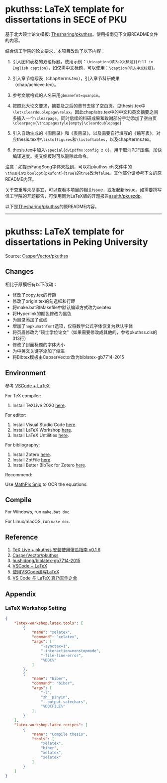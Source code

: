 # pkuthss: LaTeX template for dissertations in SECE of PKU

基于北大硕士论文模板: [Thesharing/pkuthss](https://github.com/Thesharing/pkuthss)。使用指南见下文原README文件的内容。

结合信工学院的论文要求，本项目改动了以下内容：

1. 引入图和表格的双语标题。使用示例：`\bicaption{填入中文标题}{fill in English caption}`，如仅需中文标题，可以使用：`\caption{填入中文标题}`。

2. 引入章节缩写表（chap/terms.tex），引入章节科研成果（chap/achieve.tex）。

3. 参考文献格式的人名采用`gbnamefmt=quanpin`。

4. 按照北大论文要求，摘要及之后的章节去除了空白页。见thesis.tex中`\let\cleardoublepage\relax`。因此chap/abs.tex中的中文和英文摘要之间多插入一个`\clearpage`。同时后续的科研成果和致谢部分手动添加了空白页`\clearpage{\thispagestyle{empty}\cleardoublepage}`

5. 引入自动生成的《图目录》和《表目录》，以及需要自行填写的《缩写表》，对应thesis.tex中`\listoffigures`和`\listoftables`，以及chap/terms.tex。

6. thesis.tex中加入`\special{dvipdfmx:config z 0}`，用于取消PDF压缩，加快编译速度。提交终板时可以删除此命令。

注意：如提示FangSong字体未找到，可以将pkuthss.cls文件中的`\thss@int@boolopt{pkufont}{true}`的`true`改为`false`。其他部分请参考下文的原README内容。

关于查重等未尽事宜，可以查看本项目的相关issue，或发起新issue。如需要撰写信工学院的开题报告，可使用同为LaTeX版的开题报告[asuith/pkuszdp](https://github.com/asuith/pkuszdp)。

以下是[Thesharing/pkuthss](https://github.com/Thesharing/pkuthss)的原README内容。

---
# pkuthss: LaTeX template for dissertations in Peking University

Source: [CasperVector/pkuthss](https://github.com/CasperVector/pkuthss)

## Changes

相比于原模板有以下改动：

* 修改了copy.tex的行距
* 修改了origin.tex的勾选框和行距
* 将make.bat和Makefile中默认编译方式改为xelatex
* 将Hyperlink的颜色修改为黑色
* 为目录添加了点线
* 增加了`nopkumathfont`选项，仅将数学公式字体恢复为默认字体
* 将页眉修改为“硕士学位论文”（如果需要修改成其他的，参考pkuthss.cls的313行）
* 修改了封面标题的字体大小
* 为中英文关键字添加了缩进
* 将Bibtex模板由CapserVector改为biblatex-gb7714-2015

## Environment

参考 [VSCode + LaTeX](https://zhuanlan.zhihu.com/p/108095566)

For TeX compiler:

1. Install TeXLive 2020 [here](https://www.tug.org/texlive/).

For editor:

1. Install Visual Studio Code [here](https://code.visualstudio.com/).
2. Install LaTeX Workshop [here](https://marketplace.visualstudio.com/items?itemName=James-Yu.latex-workshop).
3. Install LaTeX Untilities [here](https://marketplace.visualstudio.com/items?itemName=tecosaur.latex-utilities).

For bibliography:

1. Install Zotero [here](https://www.zotero.org/download/).
2. Install ZotFile [here](http://zotfile.com/).
3. Install Better BibTex for Zotero [here](https://github.com/retorquere/zotero-better-bibtex).

Recommend:

Use [MathPix Snip](https://mathpix.com/) to OCR the equations.

## Compile

For Windows, run `make.bat doc`.

For Linux/macOS, run `make doc`.

## Reference

1. [TeX Live + pkuthss 安装使用傻瓜指南 v0.1.6](https://bbs.pku.edu.cn/v2/post-read-single.php?bid=346&type=0&postid=18114839)
2. [CasperVector/pkuthss](https://github.com/CasperVector/pkuthss)
3. [hushidong/biblatex-gb7714-2015](https://github.com/hushidong/biblatex-gb7714-2015)
3. [VSCode + LaTeX](https://zhuanlan.zhihu.com/p/108095566)
4. [使用VSCode编写LaTeX](https://zhuanlan.zhihu.com/p/38178015)
5. [VS Code 与 LaTeX 真乃天作之合](https://www.jianshu.com/p/57f8d1e026f5)

## Appendix

### LaTeX Workshop Setting

```json
{
    "latex-workshop.latex.tools": [
        {
            "name": "xelatex",
            "command": "xelatex",
            "args": [
                "-synctex=1",
                "-interaction=nonstopmode",
                "-file-line-error",
                "%DOC%"
            ]
        }, 
        {
            "name": "biber",
            "command": "biber",
            "args": [
                "-l",
                "zh__pinyin",
                "--output-safechars",
                "%DOCFILE%"
            ],
        }
    ],
    "latex-workshop.latex.recipes": [
        {
            "name": "Compile thesis",
            "tools": [
                "xelatex",
                "biber",
                "xelatex",
                "xelatex"
            ]
        }
    ]
}
```

